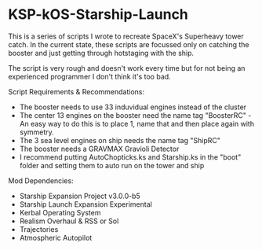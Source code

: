 # KSP-kOS-Starship-Launch

This is a series of scripts I wrote to recreate SpaceX's Superheavy tower catch. In the current state, these scripts are focussed only on catching the booster and just getting through hotstaging with the ship.

The script is very rough and doesn't work every time but for not being an experienced programmer I don't think it's too bad.

Script Requirements & Recommendations:
- The booster needs to use 33 induvidual engines instead of the cluster
- The center 13 engines on the booster need the name tag "BoosterRC" - An easy way to do this is to place 1, name that and then place again with symmetry.
- The 3 sea level engines on ship needs the name tag "ShipRC"
- The booster needs a GRAVMAX Gravioli Detector
- I recommend putting AutoChopticks.ks and Starship.ks in the "boot" folder and setting them to auto run on the tower and ship

Mod Dependencies:
- Starship Expansion Project v3.0.0-b5
- Starship Launch Expansion Experimental
- Kerbal Operating System
- Realism Overhaul & RSS or Sol
- Trajectories
- Atmospheric Autopilot
